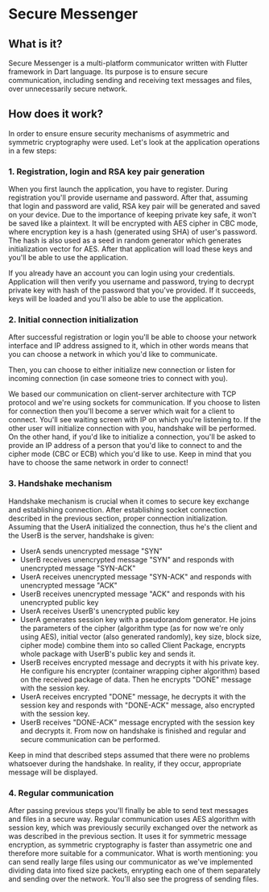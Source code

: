 # Secure Messenger

## What is it?

Secure Messenger is a multi-platform communicator written with Flutter framework in Dart language. Its purpose is to ensure secure communication, including sending and receiving text messages and files, over unnecessarily secure network.

## How does it work?

In order to ensure ensure security mechanisms of asymmetric and symmetric cryptography were used. Let's look at the application operations in a few steps:

### 1. Registration, login and RSA key pair generation

When you first launch the application, you have to register. During registration you'll provide username and password. After that, assuming that login and password are valid, RSA key pair will be generated and saved on your device. Due to the importance of keeping private key safe, it won't be saved like a plaintext. It will be encrypted with AES cipher in CBC mode, where encryption key is a hash (generated using SHA) of user's password. The hash is also used as a seed in random generator which generates initialization vector for AES.
After that application will load these keys and you'll be able to use the application.

If you already have an account you can login using your credentials. Application will then verify you username and password, trying to decrypt private key with hash of the password that you've provided. If it succeeds, keys will be loaded and you'll also be able to use the application.

### 2. Initial connection initialization

After successful registration or login you'll be able to choose your network interface and IP address assigned to it, which in other words means that you can choose a network in which you'd like to communicate.

Then, you can choose to either initialize new connection or listen for incoming connection (in case someone tries to connect with you).

We based our communication on client-server architecture with TCP protocol and we're using sockets for communication. If you choose to listen for connection then you'll become a server which wait for a client to connect. You'll see waiting screen with IP on which you're listening to. If the other user will initialize connection with you, handshake will be performed. On the other hand, if you'd like to initialize a connection, you'll be asked to provide an IP address of a person that you'd like to connect to and the cipher mode (CBC or ECB) which you'd like to use. Keep in mind that you have to choose the same network in order to connect!

### 3. Handshake mechanism

Handshake mechanism is crucial when it comes to secure key exchange and establishing connection.
After establishing socket connection described in the previous section, proper connection initialization. 
Assuming that the UserA initialized the connection, thus he's the client and the UserB is the server, handshake is given:
- UserA sends unencrypted message "SYN"
- UserB receives unencrypted message "SYN" and responds with unencrypted message "SYN-ACK"
- UserA receives unencrypted message "SYN-ACK" and responds with unencrypted message "ACK"
- UserB receives unencrypted message "ACK" and responds with his unencrypted public key
- UserA receives UserB's unencrypted public key
- UserA generates session key with a pseudorandom generator. He joins the parameters of the cipher (algorithm type (as for now we're only using AES), initial vector (also generated randomly), key size, block size, cipher mode) combine them into so called Client Package, encrypts whole package with UserB's public key and sends it.
- UserB receives encrypted message and decrypts it with his private key. He configure his encrypter (container wrapping cipher algorithm) based on the received package of data. Then he encrypts "DONE" message with the session key.
- UserA receives encrypted "DONE" message, he decrypts it with the session key and responds with "DONE-ACK" message, also encrypted with the session key.
- UserB receives "DONE-ACK" message encrypted with the session key and decrypts it. From now on handshake is finished and regular and secure communication can be performed.

Keep in mind that described steps assumed that there were no problems whatsoever during the handshake. In reality, if they occur, appropriate message will be displayed.


### 4. Regular communication

After passing previous steps you'll finally be able to send text messages and files in a secure way.
Regular communication uses AES algorithm with session key, which was previously securily exchanged over the network as was described in the previous section. It uses it for symmetric message encryption, as symmetric cryptography is faster than assymetric one and therefore more suitable for a communicator.
What is worth mentioning: you can send really large files using our communicator as we've implemented dividing data into fixed size packets, enrypting each one of them separately and sending over the network. You'll also see the progress of sending files. 
